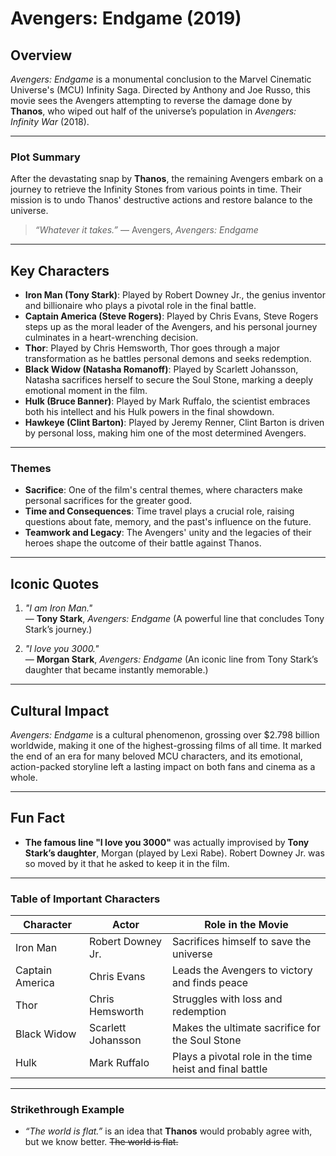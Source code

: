 # **Avengers: Endgame (2019)**

## **Overview**
*Avengers: Endgame* is a monumental conclusion to the Marvel Cinematic Universe's (MCU) Infinity Saga. Directed by Anthony and Joe Russo, this movie sees the Avengers attempting to reverse the damage done by **Thanos**, who wiped out half of the universe’s population in *Avengers: Infinity War* (2018).

---

### **Plot Summary**

After the devastating snap by **Thanos**, the remaining Avengers embark on a journey to retrieve the Infinity Stones from various points in time. Their mission is to undo Thanos' destructive actions and restore balance to the universe. 

> *“Whatever it takes.”* — Avengers, *Avengers: Endgame*

---

## **Key Characters**

- **Iron Man (Tony Stark)**: Played by Robert Downey Jr., the genius inventor and billionaire who plays a pivotal role in the final battle.
- **Captain America (Steve Rogers)**: Played by Chris Evans, Steve Rogers steps up as the moral leader of the Avengers, and his personal journey culminates in a heart-wrenching decision.
- **Thor**: Played by Chris Hemsworth, Thor goes through a major transformation as he battles personal demons and seeks redemption.
- **Black Widow (Natasha Romanoff)**: Played by Scarlett Johansson, Natasha sacrifices herself to secure the Soul Stone, marking a deeply emotional moment in the film.
- **Hulk (Bruce Banner)**: Played by Mark Ruffalo, the scientist embraces both his intellect and his Hulk powers in the final showdown.
- **Hawkeye (Clint Barton)**: Played by Jeremy Renner, Clint Barton is driven by personal loss, making him one of the most determined Avengers.

---

### **Themes**

- **Sacrifice**: One of the film's central themes, where characters make personal sacrifices for the greater good.
- **Time and Consequences**: Time travel plays a crucial role, raising questions about fate, memory, and the past's influence on the future.
- **Teamwork and Legacy**: The Avengers' unity and the legacies of their heroes shape the outcome of their battle against Thanos.

---

## **Iconic Quotes**

1. *"I am Iron Man."*  
   — **Tony Stark**, *Avengers: Endgame* (A powerful line that concludes Tony Stark’s journey.)

2. *"I love you 3000."*  
   — **Morgan Stark**, *Avengers: Endgame* (An iconic line from Tony Stark’s daughter that became instantly memorable.)

---

## **Cultural Impact**

*Avengers: Endgame* is a cultural phenomenon, grossing over $2.798 billion worldwide, making it one of the highest-grossing films of all time. It marked the end of an era for many beloved MCU characters, and its emotional, action-packed storyline left a lasting impact on both fans and cinema as a whole.

---

## **Fun Fact**

- **The famous line "I love you 3000"** was actually improvised by **Tony Stark’s daughter**, Morgan (played by Lexi Rabe). Robert Downey Jr. was so moved by it that he asked to keep it in the film.

---

### **Table of Important Characters**

| Character       | Actor                | Role in the Movie     |
|-----------------|----------------------|-----------------------|
| Iron Man       | Robert Downey Jr.     | Sacrifices himself to save the universe |
| Captain America | Chris Evans          | Leads the Avengers to victory and finds peace |
| Thor            | Chris Hemsworth      | Struggles with loss and redemption |
| Black Widow    | Scarlett Johansson   | Makes the ultimate sacrifice for the Soul Stone |
| Hulk            | Mark Ruffalo         | Plays a pivotal role in the time heist and final battle |

---

### **Strikethrough Example**

- *“The world is flat.”* is an idea that **Thanos** would probably agree with, but we know better. ~~The world is flat.~~
